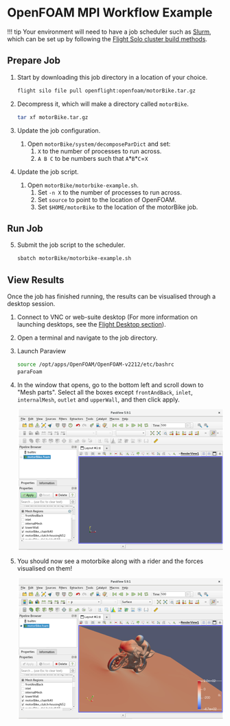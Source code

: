 # OpenFOAM MPI Workflow Example 

!!! tip
    Your environment will need to have a job scheduler such as [Slurm](../../hpc-environment-basics/hpc-usage/slurm/index.md), which can be set up by following the [Flight Solo cluster build methods](../../flight-solo/cluster-build-methods/index.md).

## Prepare Job

1. Start by downloading this job directory in a location of your choice.
    ```bash
    flight silo file pull openflight:openfoam/motorBike.tar.gz
    ```

2. Decompress it, which will make a directory called `motorBike`.
    ```bash
    tar xf motorBike.tar.gz
    ```

3. Update the job configuration.
    1. Open `motorBike/system/decomposeParDict` and set:
        1. `X` to the number of processes to run across.
        1. `A B C` to be numbers such that `A`*`B`\*`C`=`X`

4. Update the job script.
    1. Open `motorBike/motorbike-example.sh`.
        1. Set `-n X` to the number of processes to run across.
        1. Set `source` to point to the location of OpenFOAM.
        1. Set `$HOME/motorBike` to the location of the motorBike job.

## Run Job

5. Submit the job script to the scheduler.
    ```bash
    sbatch motorBike/motorbike-example.sh
    ```

## View Results

Once the job has finished running, the results can be visualised through a desktop session.

1. Connect to VNC or web-suite desktop (For more information on launching desktops, see the [Flight Desktop section](../../flight-environment/use-flight/flight-user-suite/flight-desktop/index.md)).

2. Open a terminal and navigate to the job directory.

3. Launch Paraview
    ```bash
    source /opt/apps/OpenFOAM/OpenFOAM-v2212/etc/bashrc
    paraFoam
    ```

4. In the window that opens, go to the bottom left and scroll down to "Mesh parts". Select all the boxes  except `frontAndBack`, `inlet`, `internalMesh`, `outlet` and `upperWall`, and then click apply.

    ![](img/openfoam_parafoam_motorbike_1.png)

5. You should now see a motorbike along with a rider and the forces visualised on them!

    ![](img/openfoam_parafoam_motorbike_2.png)
